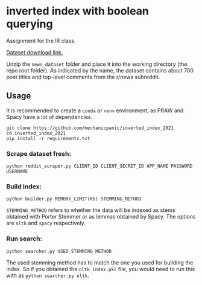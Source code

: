 # inverted index with boolean querying
Assignment for the IR class.

[Dataset download link.](https://drive.google.com/file/d/1fj8WNOfGsievss_Gd8UrM29aVI30Kpw-/view?usp=sharing)

Unzip the `news_dataset` folder and place it into the working directory (the repo root folder). As indicated by the name, the dataset contains about 700 post titles and top-level comments from the r/news subreddit.

## Usage
It is recommended to create a `conda` or `venv` environment, as PRAW and Spacy have a lot of dependencies.

``` 
git clone https://github.com/mechanicpanic/inverted_index_2021
cd inverted_index_2021
pip install -r requirements.txt 
```


### Scrape dataset fresh:
```
python reddit_scraper.py CLIENT_ID CLIENT_SECRET_ID APP_NAME PASSWORD USERNAME
```

### Build index:
```
python builder.py MEMORY_LIMIT(Kb) STEMMING_METHOD
```

`STEMMING_METHOD` refers to whether the data will be indexed as stems obtained with Porter Stemmer or as lemmas obtained by Spacy.
The options are `nltk` and `spacy` respectively.

### Run search:
```
python searcher.py USED_STEMMING_METHOD
```

The used stemming method has to match the one you used for building the index. So if you obtained the `nltk_index.pkl` file, you would need to run this with as `python searcher.py nltk`.

